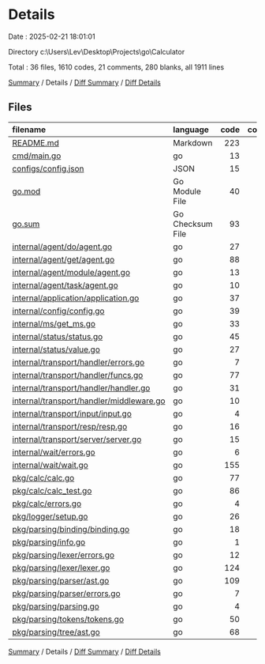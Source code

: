 # Details

Date : 2025-02-21 18:01:01

Directory c:\\Users\\Lev\\Desktop\\Projects\\go\\Calculator

Total : 36 files,  1610 codes, 21 comments, 280 blanks, all 1911 lines

[Summary](results.md) / Details / [Diff Summary](diff.md) / [Diff Details](diff-details.md)

## Files
| filename | language | code | comment | blank | total |
| :--- | :--- | ---: | ---: | ---: | ---: |
| [README.md](/README.md) | Markdown | 223 | 0 | 24 | 247 |
| [cmd/main.go](/cmd/main.go) | go | 13 | 0 | 4 | 17 |
| [configs/config.json](/configs/config.json) | JSON | 15 | 0 | 0 | 15 |
| [go.mod](/go.mod) | Go Module File | 40 | 0 | 5 | 45 |
| [go.sum](/go.sum) | Go Checksum File | 93 | 0 | 1 | 94 |
| [internal/agent/do/agent.go](/internal/agent/do/agent.go) | go | 27 | 0 | 4 | 31 |
| [internal/agent/get/agent.go](/internal/agent/get/agent.go) | go | 88 | 0 | 10 | 98 |
| [internal/agent/module/agent.go](/internal/agent/module/agent.go) | go | 13 | 0 | 4 | 17 |
| [internal/agent/task/agent.go](/internal/agent/task/agent.go) | go | 10 | 0 | 3 | 13 |
| [internal/application/application.go](/internal/application/application.go) | go | 37 | 5 | 14 | 56 |
| [internal/config/config.go](/internal/config/config.go) | go | 39 | 1 | 10 | 50 |
| [internal/ms/get\_ms.go](/internal/ms/get_ms.go) | go | 33 | 0 | 5 | 38 |
| [internal/status/status.go](/internal/status/status.go) | go | 45 | 0 | 9 | 54 |
| [internal/status/value.go](/internal/status/value.go) | go | 27 | 0 | 22 | 49 |
| [internal/transport/handler/errors.go](/internal/transport/handler/errors.go) | go | 7 | 0 | 2 | 9 |
| [internal/transport/handler/funcs.go](/internal/transport/handler/funcs.go) | go | 77 | 3 | 14 | 94 |
| [internal/transport/handler/handler.go](/internal/transport/handler/handler.go) | go | 31 | 0 | 6 | 37 |
| [internal/transport/handler/middleware.go](/internal/transport/handler/middleware.go) | go | 10 | 0 | 3 | 13 |
| [internal/transport/input/input.go](/internal/transport/input/input.go) | go | 4 | 0 | 3 | 7 |
| [internal/transport/resp/resp.go](/internal/transport/resp/resp.go) | go | 16 | 0 | 6 | 22 |
| [internal/transport/server/server.go](/internal/transport/server/server.go) | go | 15 | 0 | 5 | 20 |
| [internal/wait/errors.go](/internal/wait/errors.go) | go | 6 | 0 | 2 | 8 |
| [internal/wait/wait.go](/internal/wait/wait.go) | go | 155 | 0 | 22 | 177 |
| [pkg/calc/calc.go](/pkg/calc/calc.go) | go | 77 | 0 | 13 | 90 |
| [pkg/calc/calc\_test.go](/pkg/calc/calc_test.go) | go | 86 | 0 | 8 | 94 |
| [pkg/calc/errors.go](/pkg/calc/errors.go) | go | 4 | 0 | 2 | 6 |
| [pkg/logger/setup.go](/pkg/logger/setup.go) | go | 26 | 0 | 5 | 31 |
| [pkg/parsing/binding/binding.go](/pkg/parsing/binding/binding.go) | go | 18 | 1 | 5 | 24 |
| [pkg/parsing/info.go](/pkg/parsing/info.go) | go | 1 | 3 | 1 | 5 |
| [pkg/parsing/lexer/errors.go](/pkg/parsing/lexer/errors.go) | go | 12 | 0 | 6 | 18 |
| [pkg/parsing/lexer/lexer.go](/pkg/parsing/lexer/lexer.go) | go | 124 | 3 | 18 | 145 |
| [pkg/parsing/parser/ast.go](/pkg/parsing/parser/ast.go) | go | 109 | 1 | 13 | 123 |
| [pkg/parsing/parser/errors.go](/pkg/parsing/parser/errors.go) | go | 7 | 0 | 2 | 9 |
| [pkg/parsing/parsing.go](/pkg/parsing/parsing.go) | go | 4 | 0 | 2 | 6 |
| [pkg/parsing/tokens/tokens.go](/pkg/parsing/tokens/tokens.go) | go | 50 | 3 | 9 | 62 |
| [pkg/parsing/tree/ast.go](/pkg/parsing/tree/ast.go) | go | 68 | 1 | 18 | 87 |

[Summary](results.md) / Details / [Diff Summary](diff.md) / [Diff Details](diff-details.md)